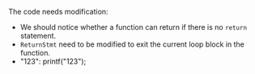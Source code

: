 The code needs modification: 

* We should notice whether a function can return if there is no `return` statement. 
* `ReturnStmt` need to be modified to exit the current loop block in the function. 
* "123": printf("123"); 
